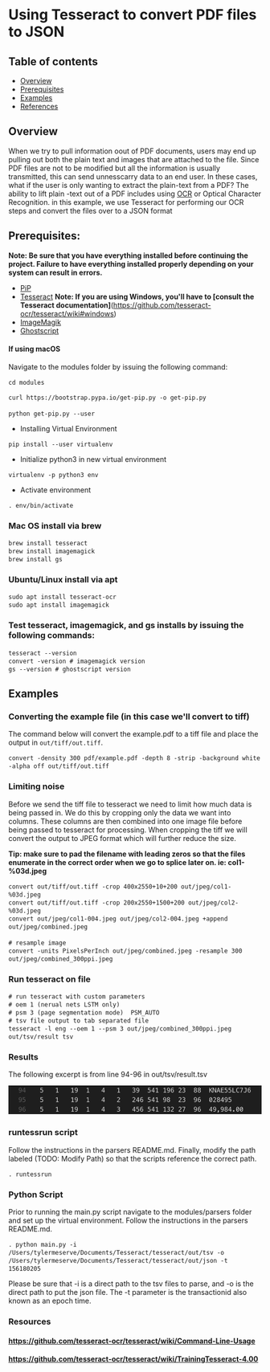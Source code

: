 
# Using Tesseract to convert PDF files to JSON

## Table of contents
- [Overview](#overview)
- [Prerequisites](#prereq)
- [Examples](#examples)
- [References](#references)

<div id='overview'/>

## Overview

When we try to pull information oout of PDF documents, users may end up pulling out both the plain text and images that are attached to the file. Since PDF files are not to be modified but all the information is usually transmitted, this can send unnesscarry data to an end user. In these cases, what if the user is only wanting to extract the plain-text from a PDF? The ability to lift plain -text out of a PDF includes using [OCR](https://docparser.com/blog/what-is-ocr/) or Optical Character Recognition. in this example, we use Tesseract for performing our OCR steps and convert the files over to a JSON format

<div id='prereq'/>

## Prerequisites:

**Note: Be sure that you have everything installed before continuing the project. Failure to have everything installed properly depending on your system can result in errors.**

 - [PiP](https://pip.pypa.io/en/stable/installing/)
 - [Tesseract](https://www.pyimagesearch.com/2017/07/03/installing-tesseract-for-ocr/)
 **Note: If you are using Windows, you'll have to [consult the Tesseract documentation]**(https://github.com/tesseract-ocr/tesseract/wiki#windows)
 - [ImageMagik](http://www.besavvy.com/documentation/4-5/Editor/031350_installimgk.htm)
 - [Ghostscript](https://www.ghostscript.com/doc/current/Install.htm)

#### If using macOS
Navigate to the modules folder by issuing the following command: 

```console
cd modules 
```

```console
curl https://bootstrap.pypa.io/get-pip.py -o get-pip.py

python get-pip.py --user
```

 - Installing Virtual Environment 
```console
pip install --user virtualenv
```

 - Initialize python3 in new virtual environment
```console
virtualenv -p python3 env
```

 - Activate environment  
```console
. env/bin/activate
```

### Mac OS install via brew
```console
brew install tesseract
brew install imagemagick
brew install gs
```

### Ubuntu/Linux install via apt
```console
sudo apt install tesseract-ocr
sudo apt install imagemagick
```

### Test tesseract, imagemagick, and gs installs by issuing the following commands:
```console
tesseract --version
convert -version # imagemagick version
gs --version # ghostscript version
```

<div id='examples'/>

## Examples

### Converting the example file (in this case we'll convert to tiff)
The command below will convert the example.pdf to a tiff file and place the output in ```out/tiff/out.tiff```.
```console
convert -density 300 pdf/example.pdf -depth 8 -strip -background white -alpha off out/tiff/out.tiff
```

### Limiting noise
Before we send the tiff file to tesseract we need to limit how much data is being passed in. We do this by cropping only the data we want into columns. These columns are then combined into one image file before being passed to tesseract for processing. When cropping the tiff we will convert the output to JPEG format which will further reduce the size.

**Tip: make sure to pad the filename with leading zeros so that the files enumerate in the correct order when we go to splice later on. ie: col1-%03d.jpeg**
```console
convert out/tiff/out.tiff -crop 400x2550+10+200 out/jpeg/col1-%03d.jpeg
convert out/tiff/out.tiff -crop 200x2550+1500+200 out/jpeg/col2-%03d.jpeg
convert out/jpeg/col1-004.jpeg out/jpeg/col2-004.jpeg +append out/jpeg/combined.jpeg

# resample image
convert -units PixelsPerInch out/jpeg/combined.jpeg -resample 300 out/jpeg/combined_300ppi.jpeg

```

### Run tesseract on file
```console
# run tesseract with custom parameters
# oem 1 (nerual nets LSTM only)
# psm 3 (page segmentation mode)  PSM_AUTO
# tsv file output to tab separated file
tesseract -l eng --oem 1 --psm 3 out/jpeg/combined_300ppi.jpeg out/tsv/result tsv
```

### Results
The following excerpt is from line 94-96 in out/tsv/result.tsv

<img src="files/example_result.png" title="Excerpt from out/tsv/result.tsv">

### runtessrun script
Follow the instructions in the parsers README.md. Finally, modify the path labeled (TODO: Modify Path) so that the scripts reference the correct path.
```console
. runtessrun
```



### Python Script
Prior to running the main.py script navigate to the modules/parsers folder and set up the virtual environment.
Follow the instructions in the parsers README.md.
```console
. python main.py -i /Users/tylermeserve/Documents/Tesseract/tesseract/out/tsv -o /Users/tylermeserve/Documents/Tesseract/tesseract/out/json -t 156180205
```
Please be sure that -i is a direct path to the tsv files to parse, and -o is the direct path to put the json file. The -t parameter is the transactionid also known as an epoch time.

### Resources
#### https://github.com/tesseract-ocr/tesseract/wiki/Command-Line-Usage
#### https://github.com/tesseract-ocr/tesseract/wiki/TrainingTesseract-4.00
